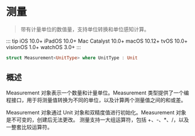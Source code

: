 # 测量

> 带有计量单位的数值量，支持单位转换和单位感知计算。

::: tip
iOS 10.0+
iPadOS 10.0+
Mac Catalyst 10.0+
macOS 10.12+
tvOS 10.0+
visionOS 1.0+
watchOS 3.0+
:::

```swift
struct Measurement<UnitType> where UnitType : Unit
```

## 概述

Measurement 对象表示一个数量和计量单位。Measurement 类型提供了一个编程接口，用于将测量值转换为不同的单位，以及计算两个测量值之间的和或差。

Measurement 对象通过 Unit 对象和双精度值进行初始化。Measurement 对象是不可变的，创建后无法更改。
测量支持一大组运算符，包括 +、-、*、/，以及一整套比较运算符。
